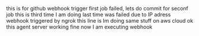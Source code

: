 this is for github webhook trigger
first job failed, lets do commit for seconf job
this is third time I am doing last time was failed due to IP adress 
webhook triggered by ngrok
this line is Im doing same stuff on aws cloud
ok this agent server working fine now I am executing webhook
